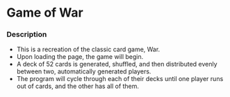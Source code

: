 # Game of War

### Description
- This is a recreation of the classic card game, War.
- Upon loading the page, the game will begin.
- A deck of 52 cards is generated, shuffled, and then distributed evenly between two, automatically generated players.
- The program will cycle through each of their decks until one player runs out of cards, and the other has all of them.